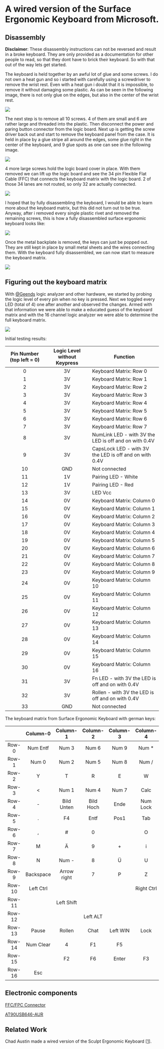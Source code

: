 ﻿# A wired version of the Surface Ergonomic Keyboard from Microsoft.

## Disassembly
**Disclaimer**: These disassembly instructions can not be reversed and result in a broke keyboard. They are only provided as a documentation for other people to read, so that they dont have to brick their keyboard. So with that out of the way lets get started.

The keyboard is held together by an awful lot of glue and some screws. I do not own a heat gun and so i started with carefully using a screwdriver to remove the wrist rest. Even with a heat gun i doubt that it is impossible, to remove it without damaging some plastic. As can be seen in the following image, there is not only glue on the edges, but also in the center of the wrist rest.

![](resources/IMG_3608_PREVIEW.jpg)

The next step is to remove all 10 screws. 4 of them are small and 6 are rather large and threaded into the plastic. Then disconnect the power and paring button connector from the logic board. Next up is getting the screw driver back out and start to remove the keyboard panel from the case. It is held in place by a glue stripe all around the edges, some glue right in the center of the keyboard, and 9 glue spots as one can see in the following image.

![](resources/IMG_3609_PREVIEW.jpg)

4 more large screws hold the logic board cover in place. With them removed we can lift up the logic board and see the 34 pin Flexible Flat Cable (FFC) that connects the keyboard matrix with the logic board. 2 of those 34 lanes are not routed, so only 32 are actually connected.

![](resources/IMG_3611_PREVIEW.jpg)

I hoped that by fully disassembling the keyboard, I would be able to learn more about the keyboard matrix, but this did not turn out to be true. Anyway, after i removed every single plastic rivet and removed the remaining screws, this is how a fully disassembled surface ergonomic keyboard looks like:

![](resources/IMG_3632_PREVIEW.jpg)

Once the metal backplate is removed, the keys can just be popped out. They are still kept in place by small metal sheets and the wires connecting them. With the keyboard fully disassembled, we can now start to measure the keyboard matrix.

![](resources/IMG_3633_PREVIEW.jpg)

## Figuring out the keyboard matrix

With [@Geends](https://github.com/Geend/) logic analyzer and other hardware, we started by probing the logic level of every pin when no key is pressed. Next we toggled every LED (total of 4) one after another and observed the changes. Armed with that information we were able to make a educated guess of the keyboard matrix and with the 16 channel logic analyzer we were able to determine the full keyboard matrix.

![](resources/IMG_3635_PREVIEW.jpg)

Initial testing results:

| Pin Number (top left = 0)| Logic Level without Keypress |                            Function                           |
|:------------------------:|:----------------------------:| --------------------------------------------------------------|
| 0                        |3V                            | Keyboard Matrix: Row 0                                        |
| 1                        |3V                            | Keyboard Matrix: Row 1                                        |
| 2                        |3V                            | Keyboard Matrix: Row 2                                        |
| 3                        |3V                            | Keyboard Matrix: Row 3                                        |
| 4                        |3V                            | Keyboard Matrix: Row 4                                        |
| 5                        |3V                            | Keyboard Matrix: Row 5                                        |
| 6                        |3V                            | Keyboard Matrix: Row 6                                        |
| 7                        |3V                            | Keyboard Matrix: Row 7                                        |
| 8                        |3V                            | NumLink LED - with 3V the LED is off and on with 0.4V         |
| 9                        |3V                            | CapsLock LED - with 3V the LED is off and on with 0.4V        |
| 10                       |GND                           | Not connected                                                 |
| 11                       |1V                            | Pairing LED - White                                           |
| 12                       |1V                            | Pairing LED - Red                                             |
| 13                       |3V                            | LED Vcc                                                       |
| 14                       |0V                            | Keyboard Matrix: Column 0                                     |
| 15                       |0V                            | Keyboard Matrix: Column 1                                     |
| 16                       |0V                            | Keyboard Matrix: Column 2                                     |
| 17                       |0V                            | Keyboard Matrix: Column 3                                     |
| 18                       |0V                            | Keyboard Matrix: Column 4                                     |
| 19                       |0V                            | Keyboard Matrix: Column 5                                     |
| 20                       |0V                            | Keyboard Matrix: Column 6                                     |
| 21                       |0V                            | Keyboard Matrix: Column 7                                     |
| 22                       |0V                            | Keyboard Matrix: Column 8                                     |
| 23                       |0V                            | Keyboard Matrix: Column 9                                     |
| 24                       |0V                            | Keyboard Matrix: Column 10                                    |
| 25                       |0V                            | Keyboard Matrix: Column 11                                    |
| 26                       |0V                            | Keyboard Matrix: Column 12                                    |
| 27                       |0V                            | Keyboard Matrix: Column 13                                    |
| 28                       |0V                            | Keyboard Matrix: Column 14                                    |
| 29                       |0V                            | Keyboard Matrix: Column 15                                    |
| 30                       |0V                            | Keyboard Matrix: Column 16                                    |
| 31                       |3V                            | Fn LED - with 3V the LED is off and on with 0.4V              |
| 32                       |3V                            | Rollen - with 3V the LED is off and on with 0.4V              |
| 33                       |GND                           | Not connected                                                 |

The keyboard matrix from Surface Ergonomic Keyboard with german keys:

|        |  Column-0  |  Column-1  |  Column-2  |  Column-3  |  Column-4  |  Column-5  |  Column-6  |  Column-7  |
|:------:|:----------:|:----------:|:----------:|:----------:|:----------:|:----------:|:----------:|:----------:|
| Row-0  |Num Entf    |Num 3       |Num 6       |Num 9       |Num \*      |6           |V           |L           |
| Row-1  |Num 0       |Num 2       |Num 5       |Num 8       |Num /       |5           |C           |K           |
| Row-2  |Y           |T           |R           |E           |W           |Q           |Pfeil oben  |H           |
| Row-3  |<           |Num 1       |Num 4       |Num 7       |Calc        |Num Enter   |X           |J           |
| Row-4  |-           |Bild Unten  |Bild Hoch   |Ende        |Num Lock    |Druck       |F12         |Leer        |
| Row-5  |.           |F4          |Entf        |Pos1        |Tab         |Einfg       |F11         |G           |
| Row-6  |,           |#           |0           |            |O           |Num +       |F10         |F           |
| Row-7  |M           |Ä           |9           |+           |i           |\`          |F9          |D           |
| Row-8  |N           |Num -       |8           |Ü           |U           |ß           |F8          |S           |
| Row-9  |Backspace   |Arrow right |7           |P           |Z           |^           |F7          |A           |
| Row-10 |Left Ctrl   |            |            |            |Right Ctrl  |            |            |            |
| Row-11 |            |Left Shift  |            |            |            |            |            |Fn          |
| Row-12 |            |            |Left ALT    |            |            |            |Alt Gr      |Context Menu|
| Row-13 |Pause       |Rollen      |Chat        |Left WIN    |Lock        |Rechteck    |            |Right WIN   |
| Row-14 |Num Clear   |4           |F1          |F5          |            |3           |Caps Lock   |Arrow Down  |
| Row-15 |            |F2          |F6          |Enter       |F3          |2           |            |Arrow Left  |
| Row-16 |Esc         |            |            |            |            |1           |B           |Ö           |


## Electronic components

[FFC/FPC Connector](https://www.digikey.de/product-detail/de/F52R-1A7H1-11034/609-F52R-1A7H1-11034DKR-ND/11564783?itemSeq=366870776)

[AT90USB646-AUR](https://www.digikey.de/product-detail/de/microchip-technology/AT90USB646-AUR/AT90USB646-AURCT-ND/3789393)

## Related Work
Chad Austin made a wired version of the Sculpt Ergonomic Keyboard [[1]].
 
[1]: https://chadaustin.me/2021/02/wired-sculpt/
